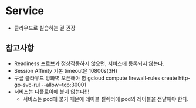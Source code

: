 # Service
- 클라우드로 실습하는 걸 권장

## 참고사항
- Readiness 프로브가 정상작동하지 않으면, 서비스에 등록되지 않는다.
- Session Affinity 기본 timeout은 10800s(3H)
- 구글 클라우드 방화벽 오픈해야 함
    gcloud compute firewall-rules create http-go-svc-rul --allow=tcp:30001
- 서비스는 디플로이에 붙지 않는다!!!
    - 서비스는 pod에 붙기 때문에 레이블 셀렉터에 pod의 레이블을 전달해야 한다.

